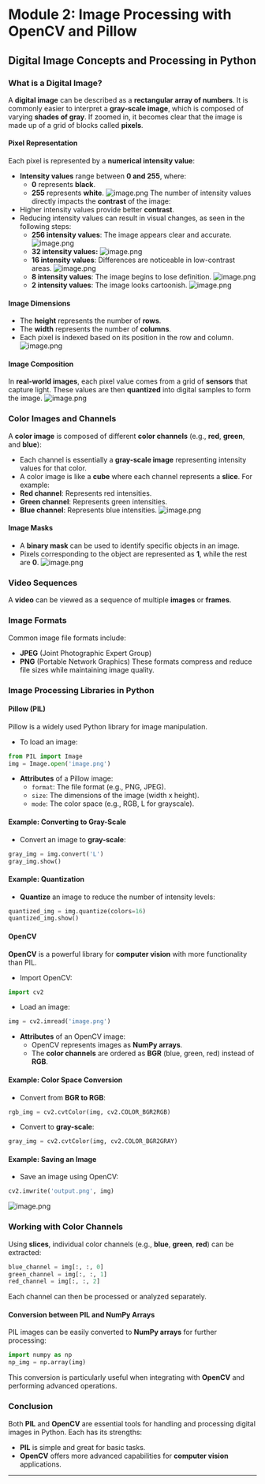 

# Module 2: Image Processing with OpenCV and Pillow
## Digital Image Concepts and Processing in Python
### What is a Digital Image?
A **digital image** can be described as a **rectangular array of numbers**. It is commonly easier to interpret a **gray-scale image**, which is composed of varying **shades of gray**. If zoomed in, it becomes clear that the image is made up of a grid of blocks called **pixels**.
#### Pixel Representation
Each pixel is represented by a **numerical intensity value**:
- **Intensity values** range between **0 and 255**, where:
	- **0** represents **black**.
	- **255** represents **white**.
![image.png](https://prod-files-secure.s3.us-west-2.amazonaws.com/03e82b26-cccb-4906-bb56-adabcbdc0655/fa1bb4aa-313a-44c2-a7b3-7fa4a8432b08/image.png?X-Amz-Algorithm=AWS4-HMAC-SHA256&X-Amz-Content-Sha256=UNSIGNED-PAYLOAD&X-Amz-Credential=ASIAZI2LB466TN225PYU%2F20250201%2Fus-west-2%2Fs3%2Faws4_request&X-Amz-Date=20250201T031859Z&X-Amz-Expires=3600&X-Amz-Security-Token=IQoJb3JpZ2luX2VjEMH%2F%2F%2F%2F%2F%2F%2F%2F%2F%2FwEaCXVzLXdlc3QtMiJGMEQCIEqeFyg6lKiKeERP1RyXgIWAdPnWtmsihDKEKGiqriT2AiBczH0aawwsDAYkl%2BWj8hfhXnJTO8jiN9uv5g%2BDcGPxcyqIBAjK%2F%2F%2F%2F%2F%2F%2F%2F%2F%2F8BEAAaDDYzNzQyMzE4MzgwNSIMqMbALbP96JRxiK8oKtwD0H20Q8B%2FmHXFLep%2F9NW8FuZ8Y04xzw%2FjZ4zHaEyeEsG30tHB6F7bwbN4wAaYstZGhWHgfSG5ed6WqDzV77Nan3Ji7Die2wZ8dnBLD8w9XaHcG0W%2BrC660ZcaORjqC8IsRfYOaZ2uWdd6v6AD075MPsX4KqHs8WPIx1Klie%2FyJZ9%2FSPJxetCjmrHJGHjlxfbr%2Btb2%2FJ64tEQQw%2F%2F6oGOGPvRnRGoOoU0Plq%2B%2F%2Fq6QPtdUsnp4WVnyReT8jtiUfAmn1kbw3%2FY6REb1kZ%2F8Uxcg10mtKfMb8l6XGfblVxuNuONwJ%2Fb2Y4Sd6Jq9lJJh9r2SVtEpuyej82vv%2BnKkS4WiEBN6ENdmD8GD7muGgDTwjq8ppIo5W9l7lr5c%2Bl0Ph8UnSrwctZNa8U9tDarZ3n5ghuDGBgfJpHY%2FAYpI7NXsKywOS223%2Bbh%2B1KRqkW%2BWc4n%2BAmBFJwSB0eEWvm%2BuxJS7i2KGsPFpn%2B%2FIpqLkvooi%2BWvhLpGGGyC9UVyNRHnufC1ByfiH4VsgLrgyJhnFBvxblxsilMwSv475Gp4v2hLpqIZ18JviG%2B67w%2BCgDiAQTGFppE9FHdUOzRXG3IX8yg%2FPR%2Frf%2FfpWBv4Ei5FvRu%2Blds9fUWF%2FGwWXxfE97Mswuuz1vAY6pgGrxqG3djv6p7GPYtEDDMJrqDSK7EnQ1J1iMZ22I%2B7vfttdARNVAEq1JNLUAOVmZ2gDJT0WGsZn3COsxFJLNFRLhcy0fd7A1rmPBLxgVsNucpzJIiDg70%2BEqufxbS3m6u2IZMAaB9ZEJimhyG96smaoN7t4wzysual9rIGBVvdN4ybuZBNj1dJKsBQvAn6s%2BCQ3b31HQitTJotqtQZrdnG1G2v58Z60&X-Amz-Signature=562fb3984453aa5ab533b2a0e7a3be4c05b68afe2230bfb1c4194491570c37c2&X-Amz-SignedHeaders=host&x-id=GetObject)
The number of intensity values directly impacts the **contrast** of the image:
- Higher intensity values provide better **contrast**.
- Reducing intensity values can result in visual changes, as seen in the following steps:
	- **256 intensity values**: The image appears clear and accurate.
![image.png](https://prod-files-secure.s3.us-west-2.amazonaws.com/03e82b26-cccb-4906-bb56-adabcbdc0655/0de7dfb4-99dc-4b87-8932-5165b3c3b775/image.png?X-Amz-Algorithm=AWS4-HMAC-SHA256&X-Amz-Content-Sha256=UNSIGNED-PAYLOAD&X-Amz-Credential=ASIAZI2LB466UYJA4DIN%2F20250201%2Fus-west-2%2Fs3%2Faws4_request&X-Amz-Date=20250201T031859Z&X-Amz-Expires=3600&X-Amz-Security-Token=IQoJb3JpZ2luX2VjEMH%2F%2F%2F%2F%2F%2F%2F%2F%2F%2FwEaCXVzLXdlc3QtMiJGMEQCIBAwdlUU8kmf1h0ahW8%2FCLjG3vVx%2FPIPuPmX2DQE0ajOAiBL%2F8KXzRf%2FOfIrD%2F0OnVxgvk1%2B068QOONQrssU59bGFyqIBAjK%2F%2F%2F%2F%2F%2F%2F%2F%2F%2F8BEAAaDDYzNzQyMzE4MzgwNSIMuv0c3%2BXWB0KQzf3lKtwD2lz3AB43fwh1M3NH3orYkBu1%2FFBqkmwZ%2BX9bHAoivgMuNETlrnVCUJRGjoYdVPIB%2BKD8LRfizFKWoPQlXQTIQ0R3jsuWfUoxyHzY9vAWnuu5uTTEdJ4pbKP92GqGuAd77pgY3%2F%2F2%2BMwCHw7gLpIaAxJynSSpQjMiTPExTlUtcViP5VBdYDZUqA1O5cfHt%2B3caJjhVRJZXw99uobUA0f6rXQDej4KfmpCfxYuWRjROSSoW9HqjxgiOWJFEVlHDPJB%2FjNwdAzy7LqJAIlKBXc1vdpGrX0blg8oSitbleosLBOUwMi%2F8CSnv%2BtE2zITDumsaKN%2BXyB2VyONaKBMgr18Hg%2F3A6U%2BfjzYhXcjMI4ZaT6XIFuAPZ11n3g9sPgUCQpYi2laXZ6cihFk312h8W%2FA%2FfUZxP%2B9Z00lIHuomzV2Ixiln5gVmRF3z4cF6uojSteWtCzdwzZYl0DVRm22SOujy71O%2Fm8uaIgYlx2uwz%2F%2FbVXKrXt9l3M8YKLBPqtaita%2FYYKshsUS6Pb2EkWeaCEt3l67r8tz8UPFmvQoUZuyh7inyMWsqF%2FKyAhLMASWvxnsCYQ29SdYozEf5a%2Bwvhc2Z1h5CY3kaiEQiGbu9qBwx01uPTxCb%2FSZwmgIhuQws%2Bz1vAY6pgH5435xBSkLx9YppfhS4Imzo85FtGitfhLjp1rqMsOU9UuLV%2FDDJLeBSbSWVQPA5jCqOkXK6DvwczBRFHx42Xh0VdATzqxhX%2Bkh%2FBlqPDgr2Qc4nh46%2BHyGAa5L48QrAEYjSofLOkCPCgf1pzV74801v4bWMJ2i4rTeN771J1Lh6oPRYk1sKQSR3uzll8IWFLMTHVhp5TdlmYYXIiaXN9l9U6aCDqoz&X-Amz-Signature=72b226305e6345438f8e02e66165d9b81fc0b0f7c248206d9261ddaa9bdac954&X-Amz-SignedHeaders=host&x-id=GetObject)
	- **32 intensity values:**
![image.png](https://prod-files-secure.s3.us-west-2.amazonaws.com/03e82b26-cccb-4906-bb56-adabcbdc0655/7eb81f08-b190-4c5a-ba2b-2a498a15b2c4/image.png?X-Amz-Algorithm=AWS4-HMAC-SHA256&X-Amz-Content-Sha256=UNSIGNED-PAYLOAD&X-Amz-Credential=ASIAZI2LB466UYJA4DIN%2F20250201%2Fus-west-2%2Fs3%2Faws4_request&X-Amz-Date=20250201T031859Z&X-Amz-Expires=3600&X-Amz-Security-Token=IQoJb3JpZ2luX2VjEMH%2F%2F%2F%2F%2F%2F%2F%2F%2F%2FwEaCXVzLXdlc3QtMiJGMEQCIBAwdlUU8kmf1h0ahW8%2FCLjG3vVx%2FPIPuPmX2DQE0ajOAiBL%2F8KXzRf%2FOfIrD%2F0OnVxgvk1%2B068QOONQrssU59bGFyqIBAjK%2F%2F%2F%2F%2F%2F%2F%2F%2F%2F8BEAAaDDYzNzQyMzE4MzgwNSIMuv0c3%2BXWB0KQzf3lKtwD2lz3AB43fwh1M3NH3orYkBu1%2FFBqkmwZ%2BX9bHAoivgMuNETlrnVCUJRGjoYdVPIB%2BKD8LRfizFKWoPQlXQTIQ0R3jsuWfUoxyHzY9vAWnuu5uTTEdJ4pbKP92GqGuAd77pgY3%2F%2F2%2BMwCHw7gLpIaAxJynSSpQjMiTPExTlUtcViP5VBdYDZUqA1O5cfHt%2B3caJjhVRJZXw99uobUA0f6rXQDej4KfmpCfxYuWRjROSSoW9HqjxgiOWJFEVlHDPJB%2FjNwdAzy7LqJAIlKBXc1vdpGrX0blg8oSitbleosLBOUwMi%2F8CSnv%2BtE2zITDumsaKN%2BXyB2VyONaKBMgr18Hg%2F3A6U%2BfjzYhXcjMI4ZaT6XIFuAPZ11n3g9sPgUCQpYi2laXZ6cihFk312h8W%2FA%2FfUZxP%2B9Z00lIHuomzV2Ixiln5gVmRF3z4cF6uojSteWtCzdwzZYl0DVRm22SOujy71O%2Fm8uaIgYlx2uwz%2F%2FbVXKrXt9l3M8YKLBPqtaita%2FYYKshsUS6Pb2EkWeaCEt3l67r8tz8UPFmvQoUZuyh7inyMWsqF%2FKyAhLMASWvxnsCYQ29SdYozEf5a%2Bwvhc2Z1h5CY3kaiEQiGbu9qBwx01uPTxCb%2FSZwmgIhuQws%2Bz1vAY6pgH5435xBSkLx9YppfhS4Imzo85FtGitfhLjp1rqMsOU9UuLV%2FDDJLeBSbSWVQPA5jCqOkXK6DvwczBRFHx42Xh0VdATzqxhX%2Bkh%2FBlqPDgr2Qc4nh46%2BHyGAa5L48QrAEYjSofLOkCPCgf1pzV74801v4bWMJ2i4rTeN771J1Lh6oPRYk1sKQSR3uzll8IWFLMTHVhp5TdlmYYXIiaXN9l9U6aCDqoz&X-Amz-Signature=c8d9b9bc982bf3c5c42b0e7b08464af53bfb657addae92bf1958546e7624db38&X-Amz-SignedHeaders=host&x-id=GetObject)
	- **16 intensity values**: Differences are noticeable in low-contrast areas.
![image.png](https://prod-files-secure.s3.us-west-2.amazonaws.com/03e82b26-cccb-4906-bb56-adabcbdc0655/6bf56d44-9a14-4b7b-98c2-1f00b8630f0c/image.png?X-Amz-Algorithm=AWS4-HMAC-SHA256&X-Amz-Content-Sha256=UNSIGNED-PAYLOAD&X-Amz-Credential=ASIAZI2LB466UYJA4DIN%2F20250201%2Fus-west-2%2Fs3%2Faws4_request&X-Amz-Date=20250201T031859Z&X-Amz-Expires=3600&X-Amz-Security-Token=IQoJb3JpZ2luX2VjEMH%2F%2F%2F%2F%2F%2F%2F%2F%2F%2FwEaCXVzLXdlc3QtMiJGMEQCIBAwdlUU8kmf1h0ahW8%2FCLjG3vVx%2FPIPuPmX2DQE0ajOAiBL%2F8KXzRf%2FOfIrD%2F0OnVxgvk1%2B068QOONQrssU59bGFyqIBAjK%2F%2F%2F%2F%2F%2F%2F%2F%2F%2F8BEAAaDDYzNzQyMzE4MzgwNSIMuv0c3%2BXWB0KQzf3lKtwD2lz3AB43fwh1M3NH3orYkBu1%2FFBqkmwZ%2BX9bHAoivgMuNETlrnVCUJRGjoYdVPIB%2BKD8LRfizFKWoPQlXQTIQ0R3jsuWfUoxyHzY9vAWnuu5uTTEdJ4pbKP92GqGuAd77pgY3%2F%2F2%2BMwCHw7gLpIaAxJynSSpQjMiTPExTlUtcViP5VBdYDZUqA1O5cfHt%2B3caJjhVRJZXw99uobUA0f6rXQDej4KfmpCfxYuWRjROSSoW9HqjxgiOWJFEVlHDPJB%2FjNwdAzy7LqJAIlKBXc1vdpGrX0blg8oSitbleosLBOUwMi%2F8CSnv%2BtE2zITDumsaKN%2BXyB2VyONaKBMgr18Hg%2F3A6U%2BfjzYhXcjMI4ZaT6XIFuAPZ11n3g9sPgUCQpYi2laXZ6cihFk312h8W%2FA%2FfUZxP%2B9Z00lIHuomzV2Ixiln5gVmRF3z4cF6uojSteWtCzdwzZYl0DVRm22SOujy71O%2Fm8uaIgYlx2uwz%2F%2FbVXKrXt9l3M8YKLBPqtaita%2FYYKshsUS6Pb2EkWeaCEt3l67r8tz8UPFmvQoUZuyh7inyMWsqF%2FKyAhLMASWvxnsCYQ29SdYozEf5a%2Bwvhc2Z1h5CY3kaiEQiGbu9qBwx01uPTxCb%2FSZwmgIhuQws%2Bz1vAY6pgH5435xBSkLx9YppfhS4Imzo85FtGitfhLjp1rqMsOU9UuLV%2FDDJLeBSbSWVQPA5jCqOkXK6DvwczBRFHx42Xh0VdATzqxhX%2Bkh%2FBlqPDgr2Qc4nh46%2BHyGAa5L48QrAEYjSofLOkCPCgf1pzV74801v4bWMJ2i4rTeN771J1Lh6oPRYk1sKQSR3uzll8IWFLMTHVhp5TdlmYYXIiaXN9l9U6aCDqoz&X-Amz-Signature=949d829a9756498da772e87275f3a9e61dd6182c85c38e36a36cfb0087c756d0&X-Amz-SignedHeaders=host&x-id=GetObject)
	- **8 intensity values**: The image begins to lose definition.
![image.png](https://prod-files-secure.s3.us-west-2.amazonaws.com/03e82b26-cccb-4906-bb56-adabcbdc0655/cca05878-ca1a-43e0-8bec-1d146756f9ae/image.png?X-Amz-Algorithm=AWS4-HMAC-SHA256&X-Amz-Content-Sha256=UNSIGNED-PAYLOAD&X-Amz-Credential=ASIAZI2LB466UYJA4DIN%2F20250201%2Fus-west-2%2Fs3%2Faws4_request&X-Amz-Date=20250201T031859Z&X-Amz-Expires=3600&X-Amz-Security-Token=IQoJb3JpZ2luX2VjEMH%2F%2F%2F%2F%2F%2F%2F%2F%2F%2FwEaCXVzLXdlc3QtMiJGMEQCIBAwdlUU8kmf1h0ahW8%2FCLjG3vVx%2FPIPuPmX2DQE0ajOAiBL%2F8KXzRf%2FOfIrD%2F0OnVxgvk1%2B068QOONQrssU59bGFyqIBAjK%2F%2F%2F%2F%2F%2F%2F%2F%2F%2F8BEAAaDDYzNzQyMzE4MzgwNSIMuv0c3%2BXWB0KQzf3lKtwD2lz3AB43fwh1M3NH3orYkBu1%2FFBqkmwZ%2BX9bHAoivgMuNETlrnVCUJRGjoYdVPIB%2BKD8LRfizFKWoPQlXQTIQ0R3jsuWfUoxyHzY9vAWnuu5uTTEdJ4pbKP92GqGuAd77pgY3%2F%2F2%2BMwCHw7gLpIaAxJynSSpQjMiTPExTlUtcViP5VBdYDZUqA1O5cfHt%2B3caJjhVRJZXw99uobUA0f6rXQDej4KfmpCfxYuWRjROSSoW9HqjxgiOWJFEVlHDPJB%2FjNwdAzy7LqJAIlKBXc1vdpGrX0blg8oSitbleosLBOUwMi%2F8CSnv%2BtE2zITDumsaKN%2BXyB2VyONaKBMgr18Hg%2F3A6U%2BfjzYhXcjMI4ZaT6XIFuAPZ11n3g9sPgUCQpYi2laXZ6cihFk312h8W%2FA%2FfUZxP%2B9Z00lIHuomzV2Ixiln5gVmRF3z4cF6uojSteWtCzdwzZYl0DVRm22SOujy71O%2Fm8uaIgYlx2uwz%2F%2FbVXKrXt9l3M8YKLBPqtaita%2FYYKshsUS6Pb2EkWeaCEt3l67r8tz8UPFmvQoUZuyh7inyMWsqF%2FKyAhLMASWvxnsCYQ29SdYozEf5a%2Bwvhc2Z1h5CY3kaiEQiGbu9qBwx01uPTxCb%2FSZwmgIhuQws%2Bz1vAY6pgH5435xBSkLx9YppfhS4Imzo85FtGitfhLjp1rqMsOU9UuLV%2FDDJLeBSbSWVQPA5jCqOkXK6DvwczBRFHx42Xh0VdATzqxhX%2Bkh%2FBlqPDgr2Qc4nh46%2BHyGAa5L48QrAEYjSofLOkCPCgf1pzV74801v4bWMJ2i4rTeN771J1Lh6oPRYk1sKQSR3uzll8IWFLMTHVhp5TdlmYYXIiaXN9l9U6aCDqoz&X-Amz-Signature=29d937c609df11a0a5ab9ef3f114498abff511b255a1bcf321b670469b2000b5&X-Amz-SignedHeaders=host&x-id=GetObject)
	- **2 intensity values**: The image looks cartoonish.
![image.png](https://prod-files-secure.s3.us-west-2.amazonaws.com/03e82b26-cccb-4906-bb56-adabcbdc0655/12da64d7-6b97-44e0-bc2c-52b9c47ce212/image.png?X-Amz-Algorithm=AWS4-HMAC-SHA256&X-Amz-Content-Sha256=UNSIGNED-PAYLOAD&X-Amz-Credential=ASIAZI2LB466UYJA4DIN%2F20250201%2Fus-west-2%2Fs3%2Faws4_request&X-Amz-Date=20250201T031859Z&X-Amz-Expires=3600&X-Amz-Security-Token=IQoJb3JpZ2luX2VjEMH%2F%2F%2F%2F%2F%2F%2F%2F%2F%2FwEaCXVzLXdlc3QtMiJGMEQCIBAwdlUU8kmf1h0ahW8%2FCLjG3vVx%2FPIPuPmX2DQE0ajOAiBL%2F8KXzRf%2FOfIrD%2F0OnVxgvk1%2B068QOONQrssU59bGFyqIBAjK%2F%2F%2F%2F%2F%2F%2F%2F%2F%2F8BEAAaDDYzNzQyMzE4MzgwNSIMuv0c3%2BXWB0KQzf3lKtwD2lz3AB43fwh1M3NH3orYkBu1%2FFBqkmwZ%2BX9bHAoivgMuNETlrnVCUJRGjoYdVPIB%2BKD8LRfizFKWoPQlXQTIQ0R3jsuWfUoxyHzY9vAWnuu5uTTEdJ4pbKP92GqGuAd77pgY3%2F%2F2%2BMwCHw7gLpIaAxJynSSpQjMiTPExTlUtcViP5VBdYDZUqA1O5cfHt%2B3caJjhVRJZXw99uobUA0f6rXQDej4KfmpCfxYuWRjROSSoW9HqjxgiOWJFEVlHDPJB%2FjNwdAzy7LqJAIlKBXc1vdpGrX0blg8oSitbleosLBOUwMi%2F8CSnv%2BtE2zITDumsaKN%2BXyB2VyONaKBMgr18Hg%2F3A6U%2BfjzYhXcjMI4ZaT6XIFuAPZ11n3g9sPgUCQpYi2laXZ6cihFk312h8W%2FA%2FfUZxP%2B9Z00lIHuomzV2Ixiln5gVmRF3z4cF6uojSteWtCzdwzZYl0DVRm22SOujy71O%2Fm8uaIgYlx2uwz%2F%2FbVXKrXt9l3M8YKLBPqtaita%2FYYKshsUS6Pb2EkWeaCEt3l67r8tz8UPFmvQoUZuyh7inyMWsqF%2FKyAhLMASWvxnsCYQ29SdYozEf5a%2Bwvhc2Z1h5CY3kaiEQiGbu9qBwx01uPTxCb%2FSZwmgIhuQws%2Bz1vAY6pgH5435xBSkLx9YppfhS4Imzo85FtGitfhLjp1rqMsOU9UuLV%2FDDJLeBSbSWVQPA5jCqOkXK6DvwczBRFHx42Xh0VdATzqxhX%2Bkh%2FBlqPDgr2Qc4nh46%2BHyGAa5L48QrAEYjSofLOkCPCgf1pzV74801v4bWMJ2i4rTeN771J1Lh6oPRYk1sKQSR3uzll8IWFLMTHVhp5TdlmYYXIiaXN9l9U6aCDqoz&X-Amz-Signature=7bc3a09bf98f133afd29c9da58c854fe3a7ebecc9430cc1b031b8cc9dcdc8c88&X-Amz-SignedHeaders=host&x-id=GetObject)
#### Image Dimensions
- The **height** represents the number of **rows**.
- The **width** represents the number of **columns**.
- Each pixel is indexed based on its position in the row and column.
![image.png](https://prod-files-secure.s3.us-west-2.amazonaws.com/03e82b26-cccb-4906-bb56-adabcbdc0655/ff056335-e79e-4491-b508-30cd45b6c194/image.png?X-Amz-Algorithm=AWS4-HMAC-SHA256&X-Amz-Content-Sha256=UNSIGNED-PAYLOAD&X-Amz-Credential=ASIAZI2LB466TN225PYU%2F20250201%2Fus-west-2%2Fs3%2Faws4_request&X-Amz-Date=20250201T031859Z&X-Amz-Expires=3600&X-Amz-Security-Token=IQoJb3JpZ2luX2VjEMH%2F%2F%2F%2F%2F%2F%2F%2F%2F%2FwEaCXVzLXdlc3QtMiJGMEQCIEqeFyg6lKiKeERP1RyXgIWAdPnWtmsihDKEKGiqriT2AiBczH0aawwsDAYkl%2BWj8hfhXnJTO8jiN9uv5g%2BDcGPxcyqIBAjK%2F%2F%2F%2F%2F%2F%2F%2F%2F%2F8BEAAaDDYzNzQyMzE4MzgwNSIMqMbALbP96JRxiK8oKtwD0H20Q8B%2FmHXFLep%2F9NW8FuZ8Y04xzw%2FjZ4zHaEyeEsG30tHB6F7bwbN4wAaYstZGhWHgfSG5ed6WqDzV77Nan3Ji7Die2wZ8dnBLD8w9XaHcG0W%2BrC660ZcaORjqC8IsRfYOaZ2uWdd6v6AD075MPsX4KqHs8WPIx1Klie%2FyJZ9%2FSPJxetCjmrHJGHjlxfbr%2Btb2%2FJ64tEQQw%2F%2F6oGOGPvRnRGoOoU0Plq%2B%2F%2Fq6QPtdUsnp4WVnyReT8jtiUfAmn1kbw3%2FY6REb1kZ%2F8Uxcg10mtKfMb8l6XGfblVxuNuONwJ%2Fb2Y4Sd6Jq9lJJh9r2SVtEpuyej82vv%2BnKkS4WiEBN6ENdmD8GD7muGgDTwjq8ppIo5W9l7lr5c%2Bl0Ph8UnSrwctZNa8U9tDarZ3n5ghuDGBgfJpHY%2FAYpI7NXsKywOS223%2Bbh%2B1KRqkW%2BWc4n%2BAmBFJwSB0eEWvm%2BuxJS7i2KGsPFpn%2B%2FIpqLkvooi%2BWvhLpGGGyC9UVyNRHnufC1ByfiH4VsgLrgyJhnFBvxblxsilMwSv475Gp4v2hLpqIZ18JviG%2B67w%2BCgDiAQTGFppE9FHdUOzRXG3IX8yg%2FPR%2Frf%2FfpWBv4Ei5FvRu%2Blds9fUWF%2FGwWXxfE97Mswuuz1vAY6pgGrxqG3djv6p7GPYtEDDMJrqDSK7EnQ1J1iMZ22I%2B7vfttdARNVAEq1JNLUAOVmZ2gDJT0WGsZn3COsxFJLNFRLhcy0fd7A1rmPBLxgVsNucpzJIiDg70%2BEqufxbS3m6u2IZMAaB9ZEJimhyG96smaoN7t4wzysual9rIGBVvdN4ybuZBNj1dJKsBQvAn6s%2BCQ3b31HQitTJotqtQZrdnG1G2v58Z60&X-Amz-Signature=bd96c70c018388c57b2be36fc8045b34a90bc472dd0be2f6f99a9d69a65fd419&X-Amz-SignedHeaders=host&x-id=GetObject)
#### Image Composition
In **real-world images**, each pixel value comes from a grid of **sensors** that capture light. These values are then **quantized** into digital samples to form the image.
![image.png](https://prod-files-secure.s3.us-west-2.amazonaws.com/03e82b26-cccb-4906-bb56-adabcbdc0655/0c721ea0-409b-4d32-b630-a00d6f170d18/image.png?X-Amz-Algorithm=AWS4-HMAC-SHA256&X-Amz-Content-Sha256=UNSIGNED-PAYLOAD&X-Amz-Credential=ASIAZI2LB466TN225PYU%2F20250201%2Fus-west-2%2Fs3%2Faws4_request&X-Amz-Date=20250201T031859Z&X-Amz-Expires=3600&X-Amz-Security-Token=IQoJb3JpZ2luX2VjEMH%2F%2F%2F%2F%2F%2F%2F%2F%2F%2FwEaCXVzLXdlc3QtMiJGMEQCIEqeFyg6lKiKeERP1RyXgIWAdPnWtmsihDKEKGiqriT2AiBczH0aawwsDAYkl%2BWj8hfhXnJTO8jiN9uv5g%2BDcGPxcyqIBAjK%2F%2F%2F%2F%2F%2F%2F%2F%2F%2F8BEAAaDDYzNzQyMzE4MzgwNSIMqMbALbP96JRxiK8oKtwD0H20Q8B%2FmHXFLep%2F9NW8FuZ8Y04xzw%2FjZ4zHaEyeEsG30tHB6F7bwbN4wAaYstZGhWHgfSG5ed6WqDzV77Nan3Ji7Die2wZ8dnBLD8w9XaHcG0W%2BrC660ZcaORjqC8IsRfYOaZ2uWdd6v6AD075MPsX4KqHs8WPIx1Klie%2FyJZ9%2FSPJxetCjmrHJGHjlxfbr%2Btb2%2FJ64tEQQw%2F%2F6oGOGPvRnRGoOoU0Plq%2B%2F%2Fq6QPtdUsnp4WVnyReT8jtiUfAmn1kbw3%2FY6REb1kZ%2F8Uxcg10mtKfMb8l6XGfblVxuNuONwJ%2Fb2Y4Sd6Jq9lJJh9r2SVtEpuyej82vv%2BnKkS4WiEBN6ENdmD8GD7muGgDTwjq8ppIo5W9l7lr5c%2Bl0Ph8UnSrwctZNa8U9tDarZ3n5ghuDGBgfJpHY%2FAYpI7NXsKywOS223%2Bbh%2B1KRqkW%2BWc4n%2BAmBFJwSB0eEWvm%2BuxJS7i2KGsPFpn%2B%2FIpqLkvooi%2BWvhLpGGGyC9UVyNRHnufC1ByfiH4VsgLrgyJhnFBvxblxsilMwSv475Gp4v2hLpqIZ18JviG%2B67w%2BCgDiAQTGFppE9FHdUOzRXG3IX8yg%2FPR%2Frf%2FfpWBv4Ei5FvRu%2Blds9fUWF%2FGwWXxfE97Mswuuz1vAY6pgGrxqG3djv6p7GPYtEDDMJrqDSK7EnQ1J1iMZ22I%2B7vfttdARNVAEq1JNLUAOVmZ2gDJT0WGsZn3COsxFJLNFRLhcy0fd7A1rmPBLxgVsNucpzJIiDg70%2BEqufxbS3m6u2IZMAaB9ZEJimhyG96smaoN7t4wzysual9rIGBVvdN4ybuZBNj1dJKsBQvAn6s%2BCQ3b31HQitTJotqtQZrdnG1G2v58Z60&X-Amz-Signature=c2d5994b58962d2cec84f6cc4f40658a1f58e9c5b9df9838efb0129102b4a711&X-Amz-SignedHeaders=host&x-id=GetObject)
### Color Images and Channels
A **color image** is composed of different **color channels** (e.g., **red**, **green**, and **blue**):
- Each channel is essentially a **gray-scale image** representing intensity values for that color.
- A color image is like a **cube** where each channel represents a **slice**.
For example:
- **Red channel**: Represents red intensities.
- **Green channel**: Represents green intensities.
- **Blue channel**: Represents blue intensities.
![image.png](https://prod-files-secure.s3.us-west-2.amazonaws.com/03e82b26-cccb-4906-bb56-adabcbdc0655/c0cc17c9-842f-413f-82e8-f3f44278cf74/image.png?X-Amz-Algorithm=AWS4-HMAC-SHA256&X-Amz-Content-Sha256=UNSIGNED-PAYLOAD&X-Amz-Credential=ASIAZI2LB466TN225PYU%2F20250201%2Fus-west-2%2Fs3%2Faws4_request&X-Amz-Date=20250201T031859Z&X-Amz-Expires=3600&X-Amz-Security-Token=IQoJb3JpZ2luX2VjEMH%2F%2F%2F%2F%2F%2F%2F%2F%2F%2FwEaCXVzLXdlc3QtMiJGMEQCIEqeFyg6lKiKeERP1RyXgIWAdPnWtmsihDKEKGiqriT2AiBczH0aawwsDAYkl%2BWj8hfhXnJTO8jiN9uv5g%2BDcGPxcyqIBAjK%2F%2F%2F%2F%2F%2F%2F%2F%2F%2F8BEAAaDDYzNzQyMzE4MzgwNSIMqMbALbP96JRxiK8oKtwD0H20Q8B%2FmHXFLep%2F9NW8FuZ8Y04xzw%2FjZ4zHaEyeEsG30tHB6F7bwbN4wAaYstZGhWHgfSG5ed6WqDzV77Nan3Ji7Die2wZ8dnBLD8w9XaHcG0W%2BrC660ZcaORjqC8IsRfYOaZ2uWdd6v6AD075MPsX4KqHs8WPIx1Klie%2FyJZ9%2FSPJxetCjmrHJGHjlxfbr%2Btb2%2FJ64tEQQw%2F%2F6oGOGPvRnRGoOoU0Plq%2B%2F%2Fq6QPtdUsnp4WVnyReT8jtiUfAmn1kbw3%2FY6REb1kZ%2F8Uxcg10mtKfMb8l6XGfblVxuNuONwJ%2Fb2Y4Sd6Jq9lJJh9r2SVtEpuyej82vv%2BnKkS4WiEBN6ENdmD8GD7muGgDTwjq8ppIo5W9l7lr5c%2Bl0Ph8UnSrwctZNa8U9tDarZ3n5ghuDGBgfJpHY%2FAYpI7NXsKywOS223%2Bbh%2B1KRqkW%2BWc4n%2BAmBFJwSB0eEWvm%2BuxJS7i2KGsPFpn%2B%2FIpqLkvooi%2BWvhLpGGGyC9UVyNRHnufC1ByfiH4VsgLrgyJhnFBvxblxsilMwSv475Gp4v2hLpqIZ18JviG%2B67w%2BCgDiAQTGFppE9FHdUOzRXG3IX8yg%2FPR%2Frf%2FfpWBv4Ei5FvRu%2Blds9fUWF%2FGwWXxfE97Mswuuz1vAY6pgGrxqG3djv6p7GPYtEDDMJrqDSK7EnQ1J1iMZ22I%2B7vfttdARNVAEq1JNLUAOVmZ2gDJT0WGsZn3COsxFJLNFRLhcy0fd7A1rmPBLxgVsNucpzJIiDg70%2BEqufxbS3m6u2IZMAaB9ZEJimhyG96smaoN7t4wzysual9rIGBVvdN4ybuZBNj1dJKsBQvAn6s%2BCQ3b31HQitTJotqtQZrdnG1G2v58Z60&X-Amz-Signature=3891f96fb661b2ebbada40b0a78c52528a5355bd2cb21d76c542f98aec36ff6e&X-Amz-SignedHeaders=host&x-id=GetObject)
#### Image Masks
- A **binary mask** can be used to identify specific objects in an image.
- Pixels corresponding to the object are represented as **1**, while the rest are **0**.
![image.png](https://prod-files-secure.s3.us-west-2.amazonaws.com/03e82b26-cccb-4906-bb56-adabcbdc0655/667eab4d-d19d-4618-81d0-663b6beb002c/image.png?X-Amz-Algorithm=AWS4-HMAC-SHA256&X-Amz-Content-Sha256=UNSIGNED-PAYLOAD&X-Amz-Credential=ASIAZI2LB466TN225PYU%2F20250201%2Fus-west-2%2Fs3%2Faws4_request&X-Amz-Date=20250201T031859Z&X-Amz-Expires=3600&X-Amz-Security-Token=IQoJb3JpZ2luX2VjEMH%2F%2F%2F%2F%2F%2F%2F%2F%2F%2FwEaCXVzLXdlc3QtMiJGMEQCIEqeFyg6lKiKeERP1RyXgIWAdPnWtmsihDKEKGiqriT2AiBczH0aawwsDAYkl%2BWj8hfhXnJTO8jiN9uv5g%2BDcGPxcyqIBAjK%2F%2F%2F%2F%2F%2F%2F%2F%2F%2F8BEAAaDDYzNzQyMzE4MzgwNSIMqMbALbP96JRxiK8oKtwD0H20Q8B%2FmHXFLep%2F9NW8FuZ8Y04xzw%2FjZ4zHaEyeEsG30tHB6F7bwbN4wAaYstZGhWHgfSG5ed6WqDzV77Nan3Ji7Die2wZ8dnBLD8w9XaHcG0W%2BrC660ZcaORjqC8IsRfYOaZ2uWdd6v6AD075MPsX4KqHs8WPIx1Klie%2FyJZ9%2FSPJxetCjmrHJGHjlxfbr%2Btb2%2FJ64tEQQw%2F%2F6oGOGPvRnRGoOoU0Plq%2B%2F%2Fq6QPtdUsnp4WVnyReT8jtiUfAmn1kbw3%2FY6REb1kZ%2F8Uxcg10mtKfMb8l6XGfblVxuNuONwJ%2Fb2Y4Sd6Jq9lJJh9r2SVtEpuyej82vv%2BnKkS4WiEBN6ENdmD8GD7muGgDTwjq8ppIo5W9l7lr5c%2Bl0Ph8UnSrwctZNa8U9tDarZ3n5ghuDGBgfJpHY%2FAYpI7NXsKywOS223%2Bbh%2B1KRqkW%2BWc4n%2BAmBFJwSB0eEWvm%2BuxJS7i2KGsPFpn%2B%2FIpqLkvooi%2BWvhLpGGGyC9UVyNRHnufC1ByfiH4VsgLrgyJhnFBvxblxsilMwSv475Gp4v2hLpqIZ18JviG%2B67w%2BCgDiAQTGFppE9FHdUOzRXG3IX8yg%2FPR%2Frf%2FfpWBv4Ei5FvRu%2Blds9fUWF%2FGwWXxfE97Mswuuz1vAY6pgGrxqG3djv6p7GPYtEDDMJrqDSK7EnQ1J1iMZ22I%2B7vfttdARNVAEq1JNLUAOVmZ2gDJT0WGsZn3COsxFJLNFRLhcy0fd7A1rmPBLxgVsNucpzJIiDg70%2BEqufxbS3m6u2IZMAaB9ZEJimhyG96smaoN7t4wzysual9rIGBVvdN4ybuZBNj1dJKsBQvAn6s%2BCQ3b31HQitTJotqtQZrdnG1G2v58Z60&X-Amz-Signature=2b357ab28164a9c51a51a0e527615445429a624e39b9fbd5cd8e1fc4af27e8ca&X-Amz-SignedHeaders=host&x-id=GetObject)
### Video Sequences
A **video** can be viewed as a sequence of multiple **images** or **frames**.
### Image Formats
Common image file formats include:
- **JPEG** (Joint Photographic Expert Group)
- **PNG** (Portable Network Graphics)
These formats compress and reduce file sizes while maintaining image quality.
### Image Processing Libraries in Python
#### Pillow (PIL)
Pillow is a widely used Python library for image manipulation.
- To load an image:
```python
from PIL import Image
img = Image.open('image.png')
```
- **Attributes** of a Pillow image:
	- `format`: The file format (e.g., PNG, JPEG).
	- `size`: The dimensions of the image (width x height).
	- `mode`: The color space (e.g., RGB, L for grayscale).
#### Example: Converting to Gray-Scale
- Convert an image to **gray-scale**:
```python
gray_img = img.convert('L')
gray_img.show()
```
#### Example: Quantization
- **Quantize** an image to reduce the number of intensity levels:
```python
quantized_img = img.quantize(colors=16)
quantized_img.show()
```
#### OpenCV
**OpenCV** is a powerful library for **computer vision** with more functionality than PIL.
- Import OpenCV:
```python
import cv2
```
- Load an image:
```python
img = cv2.imread('image.png')
```
- **Attributes** of an OpenCV image:
	- OpenCV represents images as **NumPy arrays**.
	- The **color channels** are ordered as **BGR** (blue, green, red) instead of **RGB**.
#### Example: Color Space Conversion
- Convert from **BGR to RGB**:
```python
rgb_img = cv2.cvtColor(img, cv2.COLOR_BGR2RGB)
```
- Convert to **gray-scale**:
```python
gray_img = cv2.cvtColor(img, cv2.COLOR_BGR2GRAY)
```
#### Example: Saving an Image
- Save an image using OpenCV:
```python
cv2.imwrite('output.png', img)
```
![image.png](https://prod-files-secure.s3.us-west-2.amazonaws.com/03e82b26-cccb-4906-bb56-adabcbdc0655/25fcc977-54ea-484c-997e-9b6bd016f347/image.png?X-Amz-Algorithm=AWS4-HMAC-SHA256&X-Amz-Content-Sha256=UNSIGNED-PAYLOAD&X-Amz-Credential=ASIAZI2LB466TN225PYU%2F20250201%2Fus-west-2%2Fs3%2Faws4_request&X-Amz-Date=20250201T031859Z&X-Amz-Expires=3600&X-Amz-Security-Token=IQoJb3JpZ2luX2VjEMH%2F%2F%2F%2F%2F%2F%2F%2F%2F%2FwEaCXVzLXdlc3QtMiJGMEQCIEqeFyg6lKiKeERP1RyXgIWAdPnWtmsihDKEKGiqriT2AiBczH0aawwsDAYkl%2BWj8hfhXnJTO8jiN9uv5g%2BDcGPxcyqIBAjK%2F%2F%2F%2F%2F%2F%2F%2F%2F%2F8BEAAaDDYzNzQyMzE4MzgwNSIMqMbALbP96JRxiK8oKtwD0H20Q8B%2FmHXFLep%2F9NW8FuZ8Y04xzw%2FjZ4zHaEyeEsG30tHB6F7bwbN4wAaYstZGhWHgfSG5ed6WqDzV77Nan3Ji7Die2wZ8dnBLD8w9XaHcG0W%2BrC660ZcaORjqC8IsRfYOaZ2uWdd6v6AD075MPsX4KqHs8WPIx1Klie%2FyJZ9%2FSPJxetCjmrHJGHjlxfbr%2Btb2%2FJ64tEQQw%2F%2F6oGOGPvRnRGoOoU0Plq%2B%2F%2Fq6QPtdUsnp4WVnyReT8jtiUfAmn1kbw3%2FY6REb1kZ%2F8Uxcg10mtKfMb8l6XGfblVxuNuONwJ%2Fb2Y4Sd6Jq9lJJh9r2SVtEpuyej82vv%2BnKkS4WiEBN6ENdmD8GD7muGgDTwjq8ppIo5W9l7lr5c%2Bl0Ph8UnSrwctZNa8U9tDarZ3n5ghuDGBgfJpHY%2FAYpI7NXsKywOS223%2Bbh%2B1KRqkW%2BWc4n%2BAmBFJwSB0eEWvm%2BuxJS7i2KGsPFpn%2B%2FIpqLkvooi%2BWvhLpGGGyC9UVyNRHnufC1ByfiH4VsgLrgyJhnFBvxblxsilMwSv475Gp4v2hLpqIZ18JviG%2B67w%2BCgDiAQTGFppE9FHdUOzRXG3IX8yg%2FPR%2Frf%2FfpWBv4Ei5FvRu%2Blds9fUWF%2FGwWXxfE97Mswuuz1vAY6pgGrxqG3djv6p7GPYtEDDMJrqDSK7EnQ1J1iMZ22I%2B7vfttdARNVAEq1JNLUAOVmZ2gDJT0WGsZn3COsxFJLNFRLhcy0fd7A1rmPBLxgVsNucpzJIiDg70%2BEqufxbS3m6u2IZMAaB9ZEJimhyG96smaoN7t4wzysual9rIGBVvdN4ybuZBNj1dJKsBQvAn6s%2BCQ3b31HQitTJotqtQZrdnG1G2v58Z60&X-Amz-Signature=b4515c3066df3ab11b841279d8bfe225dbec4938d7fe267bf6c0f8750b7afc5e&X-Amz-SignedHeaders=host&x-id=GetObject)
### Working with Color Channels
Using **slices**, individual color channels (e.g., **blue**, **green**, **red**) can be extracted:
```python
blue_channel = img[:, :, 0]
green_channel = img[:, :, 1]
red_channel = img[:, :, 2]
```
Each channel can then be processed or analyzed separately.
#### Conversion between PIL and NumPy Arrays
PIL images can be easily converted to **NumPy arrays** for further processing:
```python
import numpy as np
np_img = np.array(img)
```
This conversion is particularly useful when integrating with **OpenCV** and performing advanced operations.
### Conclusion
Both **PIL** and **OpenCV** are essential tools for handling and processing digital images in Python. Each has its strengths:
- **PIL** is simple and great for basic tasks.
- **OpenCV** offers more advanced capabilities for **computer vision** applications.
___



